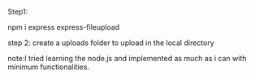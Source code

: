 
Step1:

npm i express express-fileupload


step 2: create a uploads folder to upload in the local directory


note:I tried learning the node.js and implemented as much as i can with minimum functionalities.


